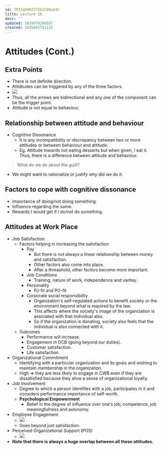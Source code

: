 ```yaml
---
id: 7PZJqbHDZJ72GJC86um3V
title: Lecture 16
desc: ''
updated: 1635670286587
created: 1635665741115
---
```




# Attitudes (Cont.)

## Extra Points
* There is not definite direction.
* Attidtudes can be triggered by any of the three factors.
* ![](/assets/images/2021-10-31-14-04-46.png)
* Thus, all the arrows are bidirectional and any one of the component can be the trigger point.
* Attitude is not equal to behaviour.

## Relationship between attitude and behaviour
* Cognitive Dissonance
    * It is any incompatibility or discrepancy between two or more attitudes or between behaviour and attitude.
    * Eg. Attitude towards not eating desserts but when given, I eat it. Thus, there is a difference between attitude and behaviour.

> What do we do about the guilt?
* We might want to rationalize or justify why did we do it.

## Factors to cope with cognitive dissonance
* Importance of doing/not doing something.
* Influence regarding the same.
* Rewards I would get if I do/not do something.

## Attitudes at Work Place
* Job Satisfaction
    * Factors helping in increasing the satisfaction
        * Pay
            * But there is not always a linear relationship between money and satisfaction.
            * Other factors also come into place.
            * After a threashold, other factors become more important.
        * Job Conditions
            * Training, nature of work, independence and varitey.
        * Personality
            * PJ-fit and PO-fit
        * Corporate social responsibility
            * Organization's self-regulated actions to benefit society or the environment beyond what is required by the law.
            * This affects where the society's image of the organization is assiciated with that individual also.
            * So if the organization is donating, society also feels that the individual is also connected with it.
    * Outcomes
        * Performance will increase.
        * Engagement in OCB (going beyond our duties).
        * Customer satisfaction.
        * Life satisfaction.
* Organizational Commitment
    * Identifying with a particular organization and its goals and wishing to maintain membership in the organization.
    * High => they are less likely to engage in CWB even if they are dissatisfied because they ahve a sense of organizational loyalty.
* Job Involvement
    * Degree to which a person identifies with a job, participates in it and considers performance importance of self-worth.
    * **Psychological Empowerment**
        * Belief in the degree of influence over one's job, competence, job meaningfulness and autonomy.
* Employee Engagement
    * ![](/assets/images/2021-10-31-14-20-20.png)
    * Goes beyond just satisfaction.
* Perceived Organizational Support (POS)
    * ![](/assets/images/2021-10-31-14-20-44.png)
* **Note that there is always a huge overlap between all these attitudes.**
